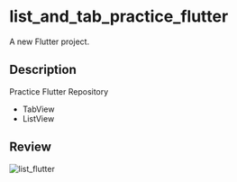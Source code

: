 # list_and_tab_practice_flutter

A new Flutter project.

## Description
Practice Flutter Repository

- TabView
- ListView

## Review

![list_flutter](https://user-images.githubusercontent.com/24838521/70391569-ecf1de00-1a19-11ea-9440-49261bbf1061.gif)
